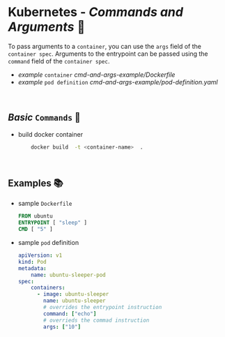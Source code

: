 # **Kubernetes** - ***Commands and Arguments*** 🔣

To pass arguments to a `container`, you can use the `args` field of the `container spec`. Arguments to the entrypoint can be passed using the `command` field of the `container spec`.

* *example* `container` *cmd-and-args-example/Dockerfile*
* *example* `pod definition` *cmd-and-args-example/pod-definition.yaml*


<br>

## ***Basic*** `Commands` 📝

* build docker container

    ```bash
        docker build  -t <container-name>  .
    ```

<br />

## **Examples** 📚

* sample `Dockerfile`

    ```Dockerfile
    FROM ubuntu
    ENTRYPOINT [ "sleep" ]
    CMD [ "5" ]
    ```

* sample `pod` definition

    ```yaml
    apiVersion: v1
    kind: Pod
    metadata:
        name: ubuntu-sleeper-pod
    spec:
        containers:
          - image: ubuntu-sleeper
            name: ubuntu-sleeper
            # overrides the entrypoint instruction 
            command: ["echo"]  
            # overrieds the commad instruction  
            args: ["10"]
    ```
